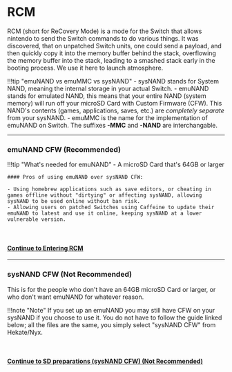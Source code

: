 # RCM

RCM (short for ReCovery Mode) is a mode for the Switch that allows nintendo to send the Switch commands to do various things. It was discovered, that on unpatched Switch units, one could send a payload, and then quickly copy it into the memory buffer behind the stack, overflowing the memory buffer into the stack, leading to a smashed stack early in the booting process. We use it here to launch atmosphere.

!!!tip "emuNAND vs emuMMC vs sysNAND"
	- sysNAND stands for System NAND, meaning the internal storage in your actual Switch.
	- emuNAND stands for emulated NAND, this means that your entire NAND (system memory) will run off your microSD Card with Custom Firmware (CFW). This NAND's contents (games, applications, saves, etc.) are *completely separate* from your sysNAND.
	- emuMMC is the name for the implementation of emuNAND on Switch. The suffixes **-MMC** and **-NAND** are interchangable.

----

### emuNAND CFW (**Recommended**)

!!!tip "What's needed for emuNAND"
	- A microSD Card that's 64GB or larger

	#### Pros of using emuNAND over sysNAND CFW:

	- Using homebrew applications such as save editors, or cheating in games offline without "dirtying" or affecting sysNAND, allowing sysNAND to be used online without ban risk.
	- Allowing users on patched Switches using Caffeine to update their emuNAND to latest and use it online, keeping sysNAND at a lower vulnerable version.

&nbsp;

#### [Continue to Entering RCM <i class="fa fa-arrow-circle-right fa-lg"></i>](emummc/entering_rcm.md)
-----


### sysNAND CFW (**Not Recommended**)

This is for the people who don't have an 64GB microSD Card or larger, or who don't want emuNAND for whatever reason.

!!!note "Note"
	If you set up an emuNAND you may still have CFW on your sysNAND if you choose to use it. You do not have to follow the guide linked below; all the files are the same, you simply select "sysNAND CFW" from Hekate/Nyx.

&nbsp;

#### [Continue to SD preparations (sysNAND CFW) (**Not Recommended**) <i class="fa fa-arrow-circle-right fa-lg"></i>](sysnand/sd_preparation.md)
